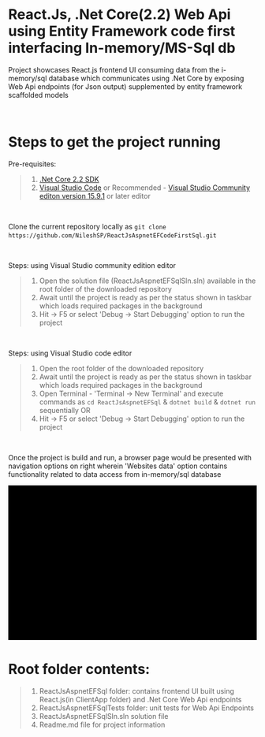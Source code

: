 # React.Js, .Net Core(2.2) Web Api using Entity Framework code first interfacing In-memory/MS-Sql db 

Project showcases React.js frontend UI consuming data from the i-memory/sql database which communicates using .Net Core by exposing Web Api endpoints (for Json output) supplemented by entity framework scaffolded models

<br/>

# Steps to get the project running

Pre-requisites:

>1. [.Net Core 2.2 SDK](https://www.microsoft.com/net/download/dotnet-core/2.2)
>2. [Visual Studio Code](https://code.visualstudio.com/) or Recommended - [Visual Studio Community editon version 15.9.1](https://visualstudio.microsoft.com/vs/community/) or later editor

<br/>

Clone the current repository locally as
 `git clone https://github.com/NileshSP/ReactJsAspnetEFCodeFirstSql.git`

<br/>

Steps: using Visual Studio community edition editor
>1. Open the solution file (ReactJsAspnetEFSqlSln.sln) available in the root folder of the downloaded repository
>2. Await until the project is ready as per the status shown in taskbar which loads required packages in the background
>3. Hit -> F5 or select 'Debug -> Start Debugging' option to run the project

<br/>

Steps: using Visual Studio code editor
>1. Open the root folder of the downloaded repository 
>2. Await until the project is ready as per the status shown in taskbar which loads required packages in the background
>3. Open Terminal - 'Terminal -> New Terminal' and execute commands as `cd ReactJsAspnetEFSql` & `dotnet build` & `dotnet run` sequentially
OR
>4. Hit -> F5 or select 'Debug -> Start Debugging' option to run the project

<br/>

Once the project is build and run, a browser page would be presented with navigation options on right wherein 'Websites data' option contains functionality related to data access from in-memory/sql database


![alt text](https://github.com/NileshSP/ReactJsAspnetEFCodeFirstSql/blob/master/screenshot.gif "Working example..")
<br/>

# Root folder contents: 
>1. ReactJsAspnetEFSql folder: contains frontend UI built using React.js(in ClientApp folder) and .Net Core Web Api endpoints
>2. ReactJsAspnetEFSqlTests folder: unit tests for Web Api Endpoints
>3. ReactJsAspnetEFSqlSln.sln solution file
>4. Readme.md file for project information

